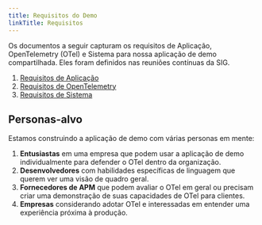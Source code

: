 ```yaml
---
title: Requisitos do Demo
linkTitle: Requisitos
---
```


Os documentos a seguir capturam os requisitos de Aplicação, OpenTelemetry (OTel)
e Sistema para nossa aplicação de demo compartilhada. Eles foram definidos nas
reuniões contínuas da SIG.

1. [Requisitos de Aplicação](application/)
2. [Requisitos de OpenTelemetry](opentelemetry/)
3. [Requisitos de Sistema](system/)

## Personas-alvo

Estamos construindo a aplicação de demo com várias personas em mente:

1. **Entusiastas** em uma empresa que podem usar a aplicação de demo
   individualmente para defender o OTel dentro da organização.
2. **Desenvolvedores** com habilidades específicas de linguagem que querem ver
   uma visão de quadro geral.
3. **Fornecedores de APM** que podem avaliar o OTel em geral ou precisam criar
   uma demonstração de suas capacidades de OTel para clientes.
4. **Empresas** considerando adotar OTel e interessadas em entender uma
   experiência próxima à produção.
